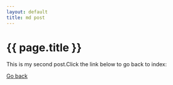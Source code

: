 ```yaml
---
layout: default
title: md post
---
```

# {{ page.title }} #
<p>This is my second post.Click the link below to go back to index:</p>
<a href="{{ site.baseurl }}/index.html">Go back</a>
